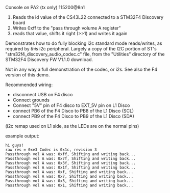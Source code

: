 Console on PA2 (tx only)  115200@8n1

1. Reads the id value of the CS43L22 connected to a STM32F4 Discovery board
1. Writes 0xff to the "pass through volume A register"
1. reads that value, shifts it right (>>1) and writes it again

Demonstrates how to do fully blocking i2c standard mode reads/writes,
as required by _this_ i2c peripheral.  Largely a copy of the I2C portion
of ST's "stm32f4_discovery_audio_codec.c" file, from the "Utilities"
directory of the STM32F4 Discovery FW V1.1.0 download.

Not in any way a full demonstration of the codec, or i2s.
See also the F4 version of this demo.

Recommended wiring:
* disconnect USB on F4 disco
* Connect grounds
* Connect "5V" pin of F4 disco to EXT_5V pin on L1 Disco
* connect PB6 of the F4 Disco to PB8 of the L1 Disco (SCL)
* connect PB9 of the F4 Disco to PB9 of the L1 Disco (SDA)

(i2c remap used on L1 side, as the LEDs are on the normal pins)

example output:

    hi guys!
    raw res = 0xe3 Codec is 0x1c, revision 3
    Passthrough vol A was: 0xff, Shifting and writing back...
    Passthrough vol A was: 0x7f, Shifting and writing back...
    Passthrough vol A was: 0x3f, Shifting and writing back...
    Passthrough vol A was: 0x1f, Shifting and writing back...
    Passthrough vol A was: 0xf, Shifting and writing back...
    Passthrough vol A was: 0x7, Shifting and writing back...
    Passthrough vol A was: 0x3, Shifting and writing back...
    Passthrough vol A was: 0x1, Shifting and writing back...

